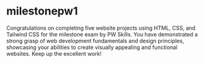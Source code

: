 # milestonepw1

Congratulations on completing five website projects using HTML, CSS, and Tailwind CSS for the milestone exam by PW Skills. You have demonstrated a strong grasp of web development fundamentals and design principles, showcasing your abilities to create visually appealing and functional websites. Keep up the excellent work!
